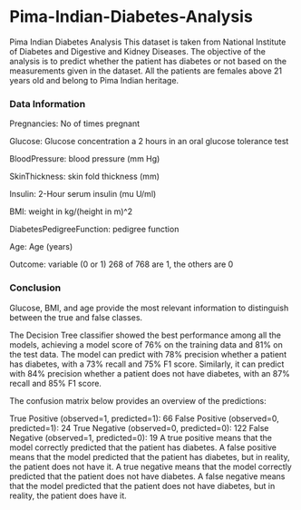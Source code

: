 # Pima-Indian-Diabetes-Analysis

Pima Indian Diabetes Analysis This dataset is taken from National Institute of Diabetes and Digestive and Kidney Diseases. The objective of the analysis is to predict whether the patient has diabetes or not based on the measurements given in the dataset. All the patients are females above 21 years old and belong to Pima Indian heritage.

### Data Information

Pregnancies: No of times pregnant

Glucose: Glucose concentration a 2 hours in an oral glucose tolerance test

BloodPressure: blood pressure (mm Hg)

SkinThickness: skin fold thickness (mm)

Insulin: 2-Hour serum insulin (mu U/ml)

BMI: weight in kg/(height in m)^2

DiabetesPedigreeFunction: pedigree function

Age: Age (years)

Outcome: variable (0 or 1) 268 of 768 are 1, the others are 0

### Conclusion

Glucose, BMI, and age provide the most relevant information to distinguish between the true and false classes.

The Decision Tree classifier showed the best performance among all the models, achieving a model score of 76% on the training data and 81% on the test data. The model can predict with 78% precision whether a patient has diabetes, with a 73% recall and 75% F1 score. Similarly, it can predict with 84% precision whether a patient does not have diabetes, with an 87% recall and 85% F1 score.

The confusion matrix below provides an overview of the predictions:

True Positive (observed=1, predicted=1): 66
False Positive (observed=0, predicted=1): 24
True Negative (observed=0, predicted=0): 122
False Negative (observed=1, predicted=0): 19
A true positive means that the model correctly predicted that the patient has diabetes. A false positive means that the model predicted that the patient has diabetes, but in reality, the patient does not have it. A true negative means that the model correctly predicted that the patient does not have diabetes. A false negative means that the model predicted that the patient does not have diabetes, but in reality, the patient does have it.
